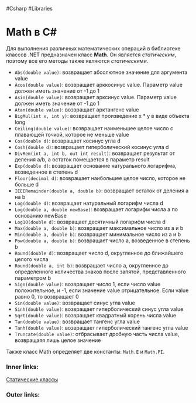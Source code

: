 #Csharp #Libraries

# Math в C#

Для выполнения различных математических операций в библиотеке классов .NET предназначен класс **Math**. Он является *статическим*, поэтому все его методы также являются *статическими*.

- `Abs(double value)`: возвращает абсолютное значение для аргумента value
- `Acos(double value)`: возвращает арккосинус value. Параметр value должен иметь значение от -1 до 1
- `Asin(double value)`: возвращает арксинус value. Параметр value должен иметь значение от -1 до 1
- `Atan(double value)`: возвращает арктангенс value
- `BigMul(int x, int y)`: возвращает произведение x * y в виде объекта long
- `Ceiling(double value)`: возвращает наименьшее целое число с плавающей точкой, которое не меньше value
- `Cos(double d)`: возвращает косинус угла d
- `Cosh(double d)`: возвращает гиперболический косинус угла d
- `DivRem(int a, int b, out int result)`: возвращает результат от деления a/b, а остаток помещается в параметр result
- `Exp(double d)`: возвращает основание натурального логарифма, возведенное в степень d
- `Floor(decimal d)`: возвращает наибольшее целое число, которое не больше d
- `IEEERemainder(double a, double b)`: возвращает остаток от деления a на b
- `Log(double d)`: возвращает натуральный логарифм числа d 
- `Log(double a, double newBase)`: возвращает логарифм числа a по основанию newBase
- `Log10(double d)`: возвращает десятичный логарифм числа d
- `Max(double a, double b)`: возвращает максимальное число из a и b
- `Min(double a, double b)`: возвращает минимальное число из a и b
- `Pow(double a, double b)`: возвращает число a, возведенное в степень b
- `Round(double d)`: возвращает число d, округленное до ближайшего целого числа
- `Round(double a, int b)`: возвращает число a, округленное до определенного количества знаков после запятой, представленного параметром b
- `Sign(double value)`: возвращает число 1, если число value положительное, и -1, если значение value отрицательное. Если value равно 0, то возвращает 0
- `Sin(double value)`: возвращает синус угла value
- `Sinh(double value)`: возвращает гиперболический синус угла value
- `Sqrt(double value)`: возвращает квадратный корень числа value
- `Tan(double value)`: возвращает тангенс угла value
- `Tanh(double value)`: возвращает гиперболический тангенс угла value
- `Truncate(double value)`: отбрасывает дробную часть числа value, возвращаяя лишь целое значение

Также класс Math определяет две константы: `Math.E` и `Math.PI`. 

### Inner links:
[Статические классы](1.%20Languages/C-sharp/0.%20Введение/2.%20Классовые%20механизмы/Статика/Статические%20классы.md)

### Outer links: